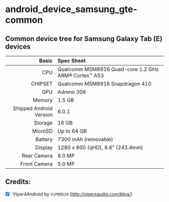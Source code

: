 # android_device_samsung_gte-common

## Common device tree for Samsung Galaxy Tab (E) devices

Basic   | Spec Sheet
-------:|:-------------------------
CPU     | Qualcomm MSM8916 Quad-core 1.2 GHz ARM® Cortex™ A53
CHIPSET | Qualcomm MSM8916 Snapdragon 410
GPU     | Adreno 306
Memory  | 1.5 GB
Shipped Android Version | 6.0.1
Storage | 16 GB
MicroSD | Up to 64 GB
Battery | 7300 mAh (removable)
Display | 1280 x 800 (qHD), 9.6" (243.4mm)
Rear Camera  | 8.0 MP
Front Camera | 5.0 MP

## Credits:
- [x] Viper4Android by `ViPER520` (http://vipersaudio.com/blog/)
